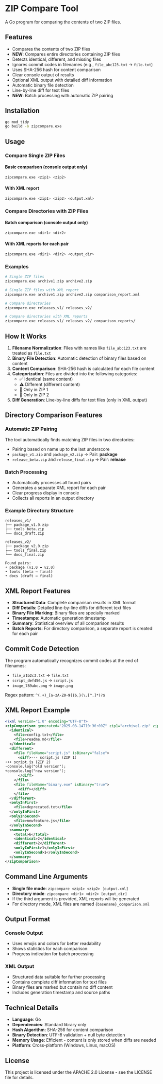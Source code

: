 # ZIP Compare Tool

A Go program for comparing the contents of two ZIP files.

## Features

- Compares the contents of two ZIP files
- **NEW**: Compares entire directories containing ZIP files
- Detects identical, different, and missing files
- Ignores commit codes in filenames (e.g., `file_abc123.txt` → `file.txt`)
- Uses SHA-256 hash for content comparison
- Clear console output of results
- Optional XML output with detailed diff information
- Automatic binary file detection
- Line-by-line diff for text files
- **NEW**: Batch processing with automatic ZIP pairing

## Installation

```bash
go mod tidy
go build -o zipcompare.exe
```

## Usage

### Compare Single ZIP Files

#### Basic comparison (console output only)
```bash
zipcompare.exe <zip1> <zip2>
```

#### With XML report
```bash
zipcompare.exe <zip1> <zip2> <output.xml>
```

### Compare Directories with ZIP Files

#### Batch comparison (console output only)
```bash
zipcompare.exe <dir1> <dir2>
```

#### With XML reports for each pair
```bash
zipcompare.exe <dir1> <dir2> <output_dir>
```

### Examples

```bash
# Single ZIP files
zipcompare.exe archive1.zip archive2.zip

# Single ZIP files with XML report
zipcompare.exe archive1.zip archive2.zip comparison_report.xml

# Compare directories
zipcompare.exe releases_v1/ releases_v2/

# Compare directories with XML reports
zipcompare.exe releases_v1/ releases_v2/ comparison_reports/
```

## How It Works

1. **Filename Normalization**: Files with names like `file_abc123.txt` are treated as `file.txt`
2. **Binary File Detection**: Automatic detection of binary files based on content
3. **Content Comparison**: SHA-256 hash is calculated for each file content
4. **Categorization**: Files are divided into the following categories:
   - ✅ Identical (same content)
   - ⚠️ Different (different content)
   - 📁 Only in ZIP 1
   - 📁 Only in ZIP 2
5. **Diff Generation**: Line-by-line diffs for text files (only in XML output)

## Directory Comparison Features

### Automatic ZIP Pairing
The tool automatically finds matching ZIP files in two directories:
- Pairing based on name up to the last underscore
- `package_v1.zip` and `package_v2.zip` → Pair: **package**
- `release_beta.zip` and `release_final.zip` → Pair: **release**

### Batch Processing
- Automatically processes all found pairs
- Generates a separate XML report for each pair
- Clear progress display in console
- Collects all reports in an output directory

### Example Directory Structure
```
releases_v1/
├── package_v1.0.zip
├── tools_beta.zip
└── docs_draft.zip

releases_v2/
├── package_v2.0.zip
├── tools_final.zip
└── docs_final.zip

Found pairs:
• package (v1.0 ↔ v2.0)
• tools (beta ↔ final)
• docs (draft ↔ final)
```

## XML Report Features

- **Structured Data**: Complete comparison results in XML format
- **Diff Details**: Detailed line-by-line diffs for different text files
- **Binary File Marking**: Binary files are specially marked
- **Timestamps**: Automatic generation timestamp
- **Summary**: Statistical overview of all comparison results
- **Batch Reports**: For directory comparison, a separate report is created for each pair

## Commit Code Detection

The program automatically recognizes commit codes at the end of filenames:
- `file_a1b2c3.txt` → `file.txt`
- `script_def456.js` → `script.js`
- `image_789abc.png` → `image.png`

Regex pattern: `^(.+)_[a-zA-Z0-9]{6,}(\.[^.]*)?$`

## XML Report Example

```xml
<?xml version="1.0" encoding="UTF-8"?>
<zipComparison generated="2025-08-14T10:30:00Z" zip1="archive1.zip" zip2="archive2.zip">
  <identical>
    <file>config.txt</file>
    <file>readme.md</file>
  </identical>
  <different>
    <file fileName="script.js" isBinary="false">
      <diff>--- script.js (ZIP 1)
+++ script.js (ZIP 2)
-console.log("old version");
+console.log("new version");
      </diff>
    </file>
    <file fileName="binary.exe" isBinary="true">
      <diff></diff>
    </file>
  </different>
  <onlyInFirst>
    <file>deprecated.txt</file>
  </onlyInFirst>
  <onlyInSecond>
    <file>newfeature.js</file>
  </onlyInSecond>
  <summary>
    <total>6</total>
    <identical>2</identical>
    <different>2</different>
    <onlyInFirst>1</onlyInFirst>
    <onlyInSecond>1</onlyInSecond>
  </summary>
</zipComparison>
```

## Command Line Arguments

- **Single file mode**: `zipcompare <zip1> <zip2> [output.xml]`
- **Directory mode**: `zipcompare <dir1> <dir2> [output_dir]`
- If the third argument is provided, XML reports will be generated
- For directory mode, XML files are named `{basename}_comparison.xml`

## Output Format

### Console Output
- Uses emojis and colors for better readability
- Shows statistics for each comparison
- Progress indication for batch processing

### XML Output
- Structured data suitable for further processing
- Contains complete diff information for text files
- Binary files are marked but contain no diff content
- Includes generation timestamp and source paths

## Technical Details

- **Language**: Go
- **Dependencies**: Standard library only
- **Hash Algorithm**: SHA-256 for content comparison
- **Binary Detection**: UTF-8 validation + null byte detection
- **Memory Usage**: Efficient - content is only stored when diffs are needed
- **Platform**: Cross-platform (Windows, Linux, macOS)

## License

This project is licensed under the APACHE 2.0 License - see the LICENSE file for details.
